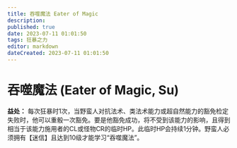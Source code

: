 ```yaml
---
title: 吞噬魔法 Eater of Magic
description: 
published: true
date: 2023-07-11 01:01:50
tags: 狂暴之力
editor: markdown
dateCreated: 2023-07-11 01:01:50
---
```


# 吞噬魔法 (Eater of Magic, Su)

**益处：** 每次狂暴时1次，当野蛮人对抗法术、类法术能力或超自然能力的豁免检定失败时，他可以重骰一次豁免。要是他豁免成功，将不受到该能力的影响，且得到相当于该能力施用者的CL或怪物CR的临时HP。此临时HP会持续1分钟。野蛮人必须拥有【迷信】且达到10级才能学习“吞噬魔法”。

